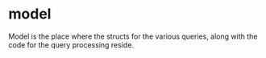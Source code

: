 # model

Model is the place where the structs for the various queries, along
with the code for the query processing reside.
